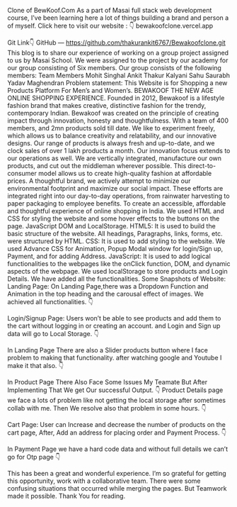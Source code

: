 Clone of BewKoof.Com
As a part of Masai full stack web development course, I’ve been learning here a lot of things building a brand and person a of myself.
Click here to visit our website : 👇
bewakoofclone.vercel.app

Git Link👇
GitHub — https://github.com/thakurankit6767/Bewakoofclone.git
This blog is to share our experience of working on a group project assigned to us by Masai School. We were assigned to the project by our academy for our group consisting of Six members.
Our group consists of the following members:
Team Members
Mohit Singhal
Ankit Thakur
Kalyani Sahu
Saurabh Yadav
Maghendran
Problem statement:
This Website is for Shopping a new Products Platform For Men’s and Women’s.
BEWAKOOF THE NEW AGE ONLINE SHOPPING EXPERIENCE.
Founded in 2012, Bewakoof is a lifestyle fashion brand that makes creative, distinctive fashion for the trendy, contemporary Indian. Bewakoof was created on the principle of creating impact through innovation, honesty and thoughtfulness.
With a team of 400 members, and 2mn products sold till date. We like to experiment freely, which allows us to balance creativity and relatability, and our innovative designs. Our range of products is always fresh and up-to-date, and we clock sales of over 1 lakh products a month. Our innovation focus extends to our operations as well. We are vertically integrated, manufacture our own products, and cut out the middleman wherever possible. This direct-to-consumer model allows us to create high-quality fashion at affordable prices. A thoughtful brand, we actively attempt to minimize our environmental footprint and maximize our social impact. These efforts are integrated right into our day-to-day operations, from rainwater harvesting to paper packaging to employee benefits. To create an accessible, affordable and thoughtful experience of online shopping in India.
We used HTML and CSS for styling the website and some hover effects to the buttons on the page. JavaScript DOM and LocalStorage.
HTML5: It is used to build the basic structure of the website. All headings, Paragraphs, links, forms, etc. were structured by HTML.
CSS: It is used to add styling to the website. We used Advance CSS for Animation, Popup Modal window for login/Sign up, Payment, and for adding Address.
JavaScript: It is used to add logical functionalities to the webpages like the onClick function, DOM, and dynamic aspects of the webpage. We used localStorage to store products and Login Details. We have added all the functionalities.
Some Snapshots of Website:
Landing Page: On Landing Page,there was a Dropdown Function and Animation in the top heading and the carousal effect of images. We achieved all functionalities. 👇

Login/Signup Page: Users won’t be able to see products and add them to the cart without logging in or creating an account. and Login and Sign up data will go to Local Storage. 👇

In Landing Page There are also a Slider products button where I face problem to making that functionality. after watching google and Youtube I make it that also. 👇

In Product Page There Also Face Some Issues My Teamate But After Implementing That We get Our successful Output. 👇
Product Details page we face a lots of problem like not getting the local storage after sometimes collab with me. Then We resolve also that problem in some hours. 👇


Cart Page: User can Increase and decrease the number of products on the cart page, After, Add an address for placing order and Payment Process. 👇

In Payment Page we have a hard code data and without full details we can’t go for Otp page 👇

This has been a great and wonderful experience. I’m so grateful for getting this opportunity, work with a collaborative team. There were some confusing situations that occurred while merging the pages. But Teamwork made it possible.
Thank You for reading.

